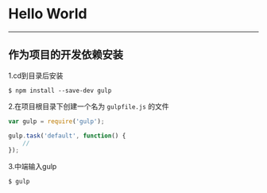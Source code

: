 # Hello World
---

## 作为项目的开发依赖安装

1.cd到目录后安装

```
$ npm install --save-dev gulp
```

2.在项目根目录下创建一个名为 `gulpfile.js` 的文件

```js
var gulp = require('gulp');

gulp.task('default', function() {
    //
});
```

3.中端输入gulp

```
$ gulp
```




